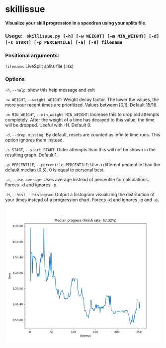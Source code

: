 

# skillissue

**Visualize your skill progression in a speedrun using your splits file.**

### Usage: ``` skillissue.py [-h] [-w WEIGHT] [-m MIN_WEIGHT] [-d] [-s START] [-p PERCENTILE] [-a] [-H] filename```

### Positional arguments:
  `filename`: LiveSplit splits file (.lss)

### Options
`-h`, `--help`: show this help message and exit

`-w WEIGHT`, `--weight WEIGHT`: Weight decay factor. The lower the values, the more your recent times are prioritized. Values between [0,1]. Default 15/16.

`-m MIN_WEIGHT`, `--min_weight MIN_WEIGHT`: Increase this to drop old attempts completely. After the weight of a time has decayed to this value, the time will be dropped. Useful with -H. Default 0.

`-d`, `--drop_missing`: By default, resets are counted as infinite time runs. This option ignores them instead.

`-s START`, `--start START`: Older attempts than this will not be shown in the resulting graph. Default 1.

`-p PERCENTILE`, `--percentile PERCENTILE`: Use a different percentile than the default median (0.5). 0 is equal to personal best.

`-a`, `--use_average`: Uses average instead of percentile for calculations. Forces -d and ignores -p.

`-H`, `--hist`, `--histogram`: Output a histogram visualizing the distribution of your times instead of a progression chart. Forces -d and ignores -p and -a.

![Sample graph](sample_figure.png)